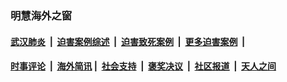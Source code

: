 
### 明慧海外之窗

####  [武汉肺炎](indexes/365.md?t=06071701) &nbsp;|&nbsp;  [迫害案例综述](indexes/328.md?t=06071701) &nbsp;|&nbsp; [迫害致死案例](indexes/277.md?t=06071701)  &nbsp;|&nbsp; [更多迫害案例](indexes/81.md?t=06071701)  &nbsp;|&nbsp; 
####  [时事评论](indexes/19.md?t=06071701) &nbsp;|&nbsp; [海外简讯](indexes/245.md?t=06071701)&nbsp;|&nbsp;  [社会支持](indexes/140.md?t=06071701) &nbsp;|&nbsp; [褒奖决议](indexes/282.md?t=06071701) &nbsp;|&nbsp; [社区报道](indexes/91.md?t=06071701)  &nbsp;|&nbsp; [天人之间](indexes/78.md?t=06071701) 

